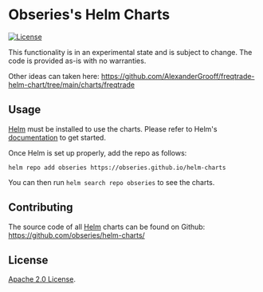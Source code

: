 # Obseries's Helm Charts

[![License](https://img.shields.io/badge/License-Apache%202.0-blue.svg)](https://opensource.org/licenses/Apache-2.0)

This functionality is in an experimental state and is subject to change. The code is provided as-is with no warranties. 
   
Other ideas can taken here: https://github.com/AlexanderGrooff/freqtrade-helm-chart/tree/main/charts/freqtrade

## Usage

[Helm](https://helm.sh) must be installed to use the charts.
Please refer to Helm's [documentation](https://helm.sh/docs/) to get started.

Once Helm is set up properly, add the repo as follows:

```console
helm repo add obseries https://obseries.github.io/helm-charts
```

You can then run `helm search repo obseries` to see the charts.

## Contributing

The source code of all [Helm](https://helm.sh) charts can be found on Github: <https://github.com/obseries/helm-charts/>

## License

<!-- Keep full URL links to repo files because this README syncs from main to gh-pages.  -->
[Apache 2.0 License](https://github.com/obseries/helm-charts/blob/main/LICENSE).